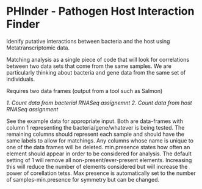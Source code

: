 # PHInder - Pathogen Host Interaction Finder

Idenify putative interactions between bacteria and the host using Metatranscriptomic data.

Matching analysis as a single piece of code that will look for correlations between two data sets
that come from the same samples. We are particularly thinking about bacteria and gene data from
the same set of individuals.

Requires two data frames (output from a tool such as Salmon)

*1. Count data from bacterial RNASeq assignemnt*
*2. Count data from host RNASeq assignment*

See the example data for appropriate input. Both are data-frames with column 1
representing the bacteria/gene/whatever is being tested. The remaining columns should
represent each sample and should have the same labels to allow for matchings. Any columns
whose name is unique to one of the data frames will be deleted. min.presence states how often
an element should appear in order to be considered for analysis. The default setting of 1
will remove all non-present/ever-present elements. Increasing this will reduce the number of elements
considered but will increase the power of corellation tetss. Max presence is automatically set 
to the number of samples-min.presence for symmetry but can be changed.